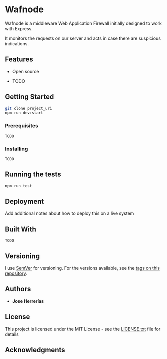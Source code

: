 # Wafnode

Wafnode is a middleware Web Application Firewall initially designed to work with Express.

It monitors the requests on our server and acts in case there are suspicious indications.


## Features

* Open source

* TODO



## Getting Started

``` bash
git clone project_uri
npm run dev:start
```

### Prerequisites


```
TODO
```

### Installing


```
TODO
```

 

## Running the tests




``` bash
npm run test
```

 

 

## Deployment

Add additional notes about how to deploy this on a live system

## Built With

```
TODO
```


## Versioning

I use [SemVer](http://semver.org/) for versioning. For the versions available, see the [tags on this repository](https://github.com/your/project/tags). 

## Authors

* **Jose Herrerías**


## License

This project is licensed under the MIT License - see the [LICENSE.txt](LICENSE.txt) file for details

## Acknowledgments
